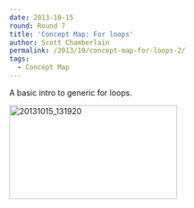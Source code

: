 ```yaml
---
date: 2013-10-15
round: Round 7
title: 'Concept Map: For loops'
author: Scott Chamberlain
permalink: /2013/10/concept-map-for-loops-2/
tags:
  - Concept Map
---
```

A basic intro to generic for loops.

[<img class="alignnone size-medium wp-image-4762" alt="20131015_131920" src="/software-carpentry-training-website/uploads/2013/10/20131015_131920-300x168.jpg" width="300" height="168" />][1]

 [1]: /software-carpentry-training-website/uploads/2013/10/20131015_131920.jpg
